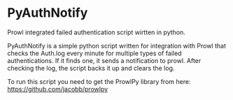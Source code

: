 PyAuthNotify
============

Prowl integrated failed authentication script wirtten in python.

PyAuthNotify is a simple python script written for integration with Prowl that checks the Auth.log every minute for multiple types of failed authentications. If it finds one, it sends a notification to prowl. After checking the log, the script backs it up and clears the log.

To run this script you need to get the ProwlPy library from here: https://github.com/jacobb/prowlpy
